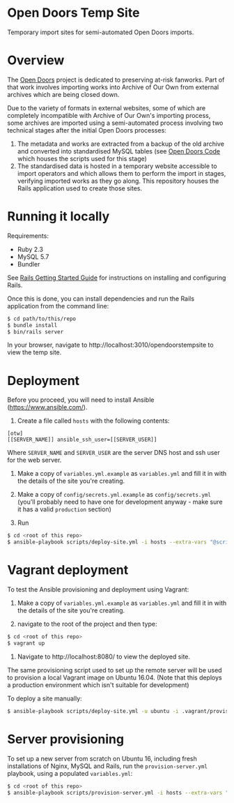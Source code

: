 # Open Doors Temp Site
Temporary import sites for semi-automated Open Doors imports.

# Overview
The [Open Doors](http://opendoors.transformativeworks.org/) project is dedicated to preserving at-risk fanworks. Part of 
that work involves importing works into Archive of Our Own from external archives which are being closed down. 

Due to the variety of formats in external websites, some of which are completely incompatible with Archive of Our Own's
importing process, some archives are imported using a semi-automated process involving two technical stages after the
initial Open Doors processes:

1. The metadata and works are extracted from a backup of the old archive and converted into standardised MySQL tables 
(see [Open Doors Code](https://github.com/otwcode/open-doors-code) which houses the scripts used for this stage)
1. The standardised data is hosted in a temporary website accessible to import operators and which allows them to 
perform the import in stages, verifying imported works as they go along. This repository houses the Rails application 
used to create those sites.

# Running it locally
Requirements:
- Ruby 2.3
- MySQL 5.7
- Bundler

See [Rails Getting Started Guide](http://guides.rubyonrails.org/getting_started.html) for instructions on installing and configuring Rails.

Once this is done, you can install dependencies and run the Rails application from the command line:
```bash
$ cd path/to/this/repo
$ bundle install
$ bin/rails server
``` 

In your browser, navigate to http://localhost:3010/opendoorstempsite to view the temp site.

# Deployment
Before you proceed, you will need to install Ansible (https://www.ansible.com/).

1. Create a file called `hosts` with the following contents:
```
[otw]
[[SERVER_NAME]] ansible_ssh_user=[[SERVER_USER]]
```
Where `SERVER_NAME` and `SERVER_USER` are the server DNS host and ssh user for the web server. 

1. Make a copy of `variables.yml.example` as `variables.yml` and fill it in with the details 
of the site you're creating.

1. Make a copy of `config/secrets.yml.example` as `config/secrets.yml` (you'll probably need to have one for development 
anyway - make sure it has a valid `production` section)

1. Run 
```bash
$ cd <root of this repo>
$ ansible-playbook scripts/deploy-site.yml -i hosts --extra-vars "@scripts/variables.yml"
```

# Vagrant deployment
To test the Ansible provisioning and deployment using Vagrant:

1. Make a copy of `variables.yml.example` as `variables.yml` and fill it in with the details 
   of the site you're creating.
   
1.  navigate to the root of the project and then type:

```bash
$ cd <root of this repo>
$ vagrant up
```

1. Navigate to http://localhost:8080/<site name> to view the deployed site.

The same provisioning script used to set up the remote server will be used to provision a local Vagrant image on Ubuntu 16.04.
(Note that this deploys a production environment which isn't suitable for development)

To deploy a site manually:
 
```bash
$ ansible-playbook scripts/deploy-site.yml -u ubuntu -i .vagrant/provisioners/ansible/inventory/vagrant_ansible_inventory --extra-vars "@scripts/variables.yml"
```

# Server provisioning
To set up a new server from scratch on Ubuntu 16, including fresh installations of Nginx, MySQL and Rails, run the 
`provision-server.yml` playbook, using a populated `variables.yml`:

```bash
$ cd <root of this repo>
$ ansible-playbook scripts/provision-server.yml -i hosts --extra-vars "@scripts/variables.yml"
```
